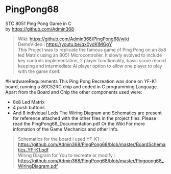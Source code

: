# PingPong68
 STC 8051 Ping Pong Game in C  
 by https://github.com/Admin368   
 >Wiki: https://github.com/Admin368/PingPong68/wiki  
 >DemoVideo : https://youtu.be/qx0ydKIMGgY  
 This Project was to replicate the famous game of Ping Pong on an 8x8 led Matrix using an 8051 Microcontroller.
 It slowly evolved to include key controls implementation, 2 player functionality,
 basic score record keeping and intermediate Ai player option to allow one player to play with the game itself.

#HardwareRequirements
 This Ping Pong Recreation was done on YF-K1 board, running a 89C52RC chip and coded in C programming Language.
 Apart from the Board and Chip the other components used were:
 - 8x8 Led Matrix
 - 4 push buttons
 - And 8 individual Leds
 The Wiring Diagram and Schematics are present for reference attached with the other files in the project files.
 Please read the PingPong68_Documentation.pdf Or the Wiki For more infomation of the Game Mechanics and other Info.
 > Schematics for the board i used YF-K1 : https://github.com/Admin368/PingPong68/blob/master/BoardSchematics_YF-K1.pdf  
 > Wiring Diagram for You to recreate or modify : https://github.com/Admin368/PingPong68/blob/master/Pingpong68_WiringDiagram.pdf
 

